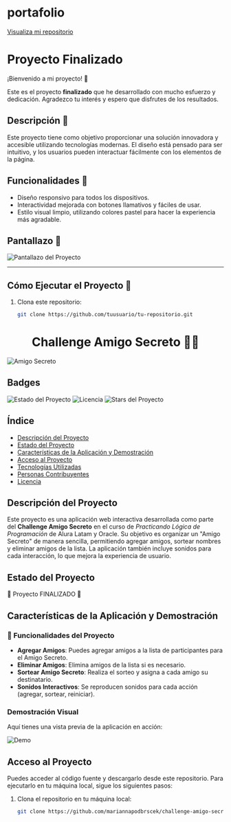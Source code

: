 # portafolio


<a href="https://github.com/Mariannapodbrscek/challenge-amigo-secreto">Visualiza mi repositorio</a>


# Proyecto Finalizado

¡Bienvenido a mi proyecto! 🎉

Este es el proyecto **finalizado** que he desarrollado con mucho esfuerzo y dedicación. Agradezco tu interés y espero que disfrutes de los resultados.

## Descripción 📖

Este proyecto tiene como objetivo proporcionar una solución innovadora y accesible utilizando tecnologías modernas. El diseño está pensado para ser intuitivo, y los usuarios pueden interactuar fácilmente con los elementos de la página.

## Funcionalidades 🔧

- Diseño responsivo para todos los dispositivos.
- Interactividad mejorada con botones llamativos y fáciles de usar.
- Estilo visual limpio, utilizando colores pastel para hacer la experiencia más agradable.
  
## Pantallazo 👀

![Pantallazo del Proyecto](https://via.placeholder.com/800x400.png?text=Pantallazo+del+Proyecto)

---

## Cómo Ejecutar el Proyecto 🚀

1. Clona este repositorio:
   ```bash
   git clone https://github.com/tuusuario/tu-repositorio.git


<h1 align="center">Challenge Amigo Secreto 🎉🎉</h1>

![Amigo Secreto](ruta/a/tu/imagen.png)

## Badges

![Estado del Proyecto](https://img.shields.io/badge/STATUS-%20COMPLETADO-brightgreen)
![Licencia](https://img.shields.io/badge/licencia-MIT-blue)
![Stars del Proyecto](https://img.shields.io/github/stars/mariannapodbrscek/challenge-amigo-secreto?style=social)

## Índice

- [Descripción del Proyecto](#descripción-del-proyecto)
- [Estado del Proyecto](#estado-del-proyecto)
- [Características de la Aplicación y Demostración](#características-de-la-aplicación-y-demostración)
- [Acceso al Proyecto](#acceso-al-proyecto)
- [Tecnologías Utilizadas](#tecnologías-utilizadas)
- [Personas Contribuyentes](#personas-contribuyentes)
- [Licencia](#licencia)

## Descripción del Proyecto

Este proyecto es una aplicación web interactiva desarrollada como parte del **Challenge Amigo Secreto** en el curso de *Practicando Lógica de Programación* de Alura Latam y Oracle. Su objetivo es organizar un "Amigo Secreto" de manera sencilla, permitiendo agregar amigos, sortear nombres y eliminar amigos de la lista. La aplicación también incluye sonidos para cada interacción, lo que mejora la experiencia de usuario.

## Estado del Proyecto

🚧 Proyecto FINALIZADO 🚧

## Características de la Aplicación y Demostración

### :hammer: Funcionalidades del Proyecto

- **Agregar Amigos**: Puedes agregar amigos a la lista de participantes para el Amigo Secreto.
- **Eliminar Amigos**: Elimina amigos de la lista si es necesario.
- **Sortear Amigo Secreto**: Realiza el sorteo y asigna a cada amigo su destinatario.
- **Sonidos Interactivos**: Se reproducen sonidos para cada acción (agregar, sortear, reiniciar).

### Demostración Visual

Aquí tienes una vista previa de la aplicación en acción:

![Demo](ruta/a/demo.gif)

## Acceso al Proyecto

Puedes acceder al código fuente y descargarlo desde este repositorio. Para ejecutarlo en tu máquina local, sigue los siguientes pasos:

1. Clona el repositorio en tu máquina local:
   ```bash
   git clone https://github.com/mariannapodbrscek/challenge-amigo-secreto.git
